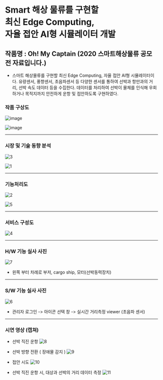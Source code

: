 # Smart 해상 물류를 구현할<br> 최신 Edge Computing,<br> 자율 접안 AI형 시뮬레이터 개발

## 작품명 : Oh! My Captain (2020 스마트해상물류 공모전 자료입니다.)

* 스마트 해상물류를 구현할 최신 Edge Computing, 자율 접안 AI형 시뮬레이터이다. 유량센서, 풍향센서, 초음파센서 등 다양한 센서를 통하여 선박과 항만과의 거리, 선박 속도 데이터 등을 수집한다. 데이터를 처리하여 선박이 물체를 인식해 우회하거나 목적지까지 안전하게 운항 및 접안하도록 구현하였다. 

### 작품 구상도

![image](https://user-images.githubusercontent.com/47622991/121706345-823ec880-cb10-11eb-8f88-1998a6dde355.png)

![image](https://user-images.githubusercontent.com/47622991/121706357-8539b900-cb10-11eb-83dd-833f69b25879.png)





--------

### 시장 및 기술 동향 분석

![3](https://user-images.githubusercontent.com/47622991/121703531-e6ac5880-cb0d-11eb-9599-f925df93f588.PNG)

![1](https://user-images.githubusercontent.com/47622991/121702193-9da7d480-cb0c-11eb-9581-c8c2a49c25c2.PNG)





--------

### 기능처리도

![2](https://user-images.githubusercontent.com/47622991/121703664-08a5db00-cb0e-11eb-975f-641d788ffa20.PNG)

![5](https://user-images.githubusercontent.com/47622991/121703906-39861000-cb0e-11eb-98a2-6ddd28720ff7.PNG)






---------

### 서비스 구성도

![4](https://user-images.githubusercontent.com/47622991/121703833-2a9f5d80-cb0e-11eb-9bed-c2469c43f1ae.PNG)






---------

### H/W 기능 실사 사진

![7](https://user-images.githubusercontent.com/47622991/121704247-88cc4080-cb0e-11eb-9b0e-4bba4da45035.PNG)
* 왼쪽 부터 차례로 부저, cargo ship, 모터(선박동력장치)





----------

### S/W 기능 실사 사진

![6](https://user-images.githubusercontent.com/47622991/121704469-c4670a80-cb0e-11eb-8ea5-73e17bb93bcf.PNG)
* 관리자 로그인 -> 아이콘 선택 창 -> 실시간 거리측정 viewer (초음파 센서)





------------

### 시연 영상 (캡쳐)

* 선박 직진 운항
![8](https://user-images.githubusercontent.com/47622991/121705776-f331b080-cb0f-11eb-83e6-b76dead0ea90.PNG)



* 선박 방향 전환 ( 장애물 감지 )
![9](https://user-images.githubusercontent.com/47622991/121705781-f462dd80-cb0f-11eb-9f2d-4f1574953f61.PNG)



* 접안 시도 
![10](https://user-images.githubusercontent.com/47622991/121705783-f4fb7400-cb0f-11eb-8ea4-b88202e1df2b.PNG)



* 선박 직진 운항 시, 대상과 선박의 거리 데이터 측정
![11](https://user-images.githubusercontent.com/47622991/121705784-f5940a80-cb0f-11eb-8c00-b326e7420fa1.PNG)







